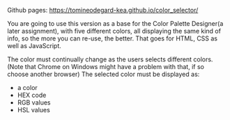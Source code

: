 Github pages: https://tomineodegard-kea.github.io/color_selector/

You are going to use this version as a base for the Color Palette Designer(a later assignment), with five different colors, all displaying the same kind of info, so the more you can re-use, the better. That goes for HTML, CSS as well as JavaScript.

The color must continually change as the users selects different colors. (Note that Chrome on Windows might have a problem with that, if so choose another browser)
The selected color must be displayed as:

- a color
- HEX code
- RGB values
- HSL values
